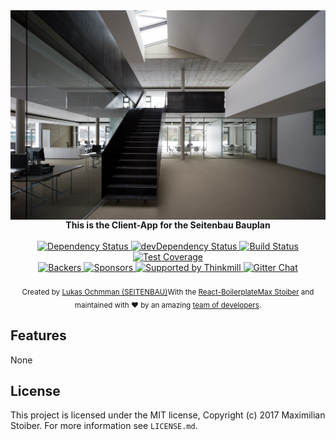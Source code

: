 <img src="seitenbau.jpg" alt="SBSIT(Bauplan) banner" align="center" />

<br />

<div align="center"><strong>This is the Client-App for the Seitenbau Bauplan</strong></div>

<br />

<div align="center">
  <!-- Dependency Status -->
  <a href="https://david-dm.org/react-boilerplate/react-boilerplate">
    <img src="https://david-dm.org/react-boilerplate/react-boilerplate.svg" alt="Dependency Status" />
  </a>
  <!-- devDependency Status -->
  <a href="https://david-dm.org/react-boilerplate/react-boilerplate#info=devDependencies">
    <img src="https://david-dm.org/react-boilerplate/react-boilerplate/dev-status.svg" alt="devDependency Status" />
  </a>
  <!-- Build Status -->
  <a href="https://travis-ci.org/react-boilerplate/react-boilerplate">
    <img src="https://travis-ci.org/react-boilerplate/react-boilerplate.svg" alt="Build Status" />
  </a>
  <!-- Test Coverage -->
  <a href="https://coveralls.io/r/react-boilerplate/react-boilerplate">
    <img src="https://coveralls.io/repos/github/react-boilerplate/react-boilerplate/badge.svg" alt="Test Coverage" />
  </a>
</div>
<div align="center">
    <!-- Backers -->
  <a href="#backers">
    <img src="https://opencollective.com/react-boilerplate/backers/badge.svg" alt="Backers" />
  </a>
      <!-- Sponsors -->
  <a href="#sponsors">
    <img src="https://opencollective.com/react-boilerplate/sponsors/badge.svg" alt="Sponsors" />
  </a>
  <a href="http://thinkmill.com.au/?utm_source=github&utm_medium=badge&utm_campaign=react-boilerplate">
    <img alt="Supported by Thinkmill" src="https://thinkmill.github.io/badge/heart.svg" />
  </a>
  <!-- Gitter -->
  <a href="https://gitter.im/mxstbr/react-boilerplate">
    <img src="https://camo.githubusercontent.com/54dc79dc7da6b76b17bc8013342da9b4266d993c/68747470733a2f2f6261646765732e6769747465722e696d2f6d78737462722f72656163742d626f696c6572706c6174652e737667" alt="Gitter Chat" />
  </a>
</div>

<br />

<div align="center">
<sub>Created by <a href="https://twitter.com/teddy_lukas">Lukas Ochmman (SEITENBAU)</a>With the <a href="https://github.com/orgs/react-boilerplate">React-Boilerplate</a><a href="https://twitter.com/mxstbr">Max Stoiber</a> and maintained with ❤️ by an amazing <a href="https://github.com/orgs/react-boilerplate/teams/core">team of developers</a>.</sub>
</div>

## Features

None

## License

This project is licensed under the MIT license, Copyright (c) 2017 Maximilian
Stoiber. For more information see `LICENSE.md`.
